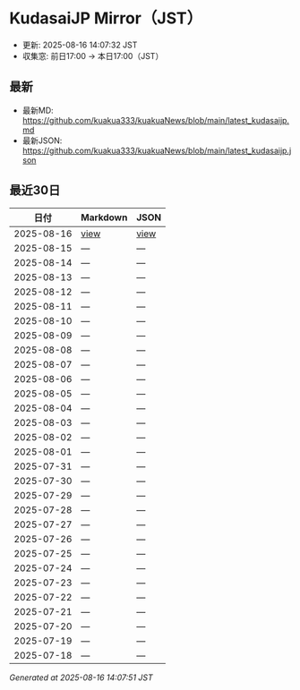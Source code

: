 # KudasaiJP Mirror（JST）

- 更新: 2025-08-16 14:07:32 JST
- 収集窓: 前日17:00 → 本日17:00（JST）

## 最新
- 最新MD: https://github.com/kuakua333/kuakuaNews/blob/main/latest_kudasaijp.md
- 最新JSON: https://github.com/kuakua333/kuakuaNews/blob/main/latest_kudasaijp.json

## 最近30日

| 日付 | Markdown | JSON |
|---|---|---|
| 2025-08-16 | [view](https://github.com/kuakua333/kuakuaNews/blob/main/history/kudasaijp_2025-08-16.md) | [view](https://github.com/kuakua333/kuakuaNews/blob/main/history/kudasaijp_2025-08-16.json) |
| 2025-08-15 | — | — |
| 2025-08-14 | — | — |
| 2025-08-13 | — | — |
| 2025-08-12 | — | — |
| 2025-08-11 | — | — |
| 2025-08-10 | — | — |
| 2025-08-09 | — | — |
| 2025-08-08 | — | — |
| 2025-08-07 | — | — |
| 2025-08-06 | — | — |
| 2025-08-05 | — | — |
| 2025-08-04 | — | — |
| 2025-08-03 | — | — |
| 2025-08-02 | — | — |
| 2025-08-01 | — | — |
| 2025-07-31 | — | — |
| 2025-07-30 | — | — |
| 2025-07-29 | — | — |
| 2025-07-28 | — | — |
| 2025-07-27 | — | — |
| 2025-07-26 | — | — |
| 2025-07-25 | — | — |
| 2025-07-24 | — | — |
| 2025-07-23 | — | — |
| 2025-07-22 | — | — |
| 2025-07-21 | — | — |
| 2025-07-20 | — | — |
| 2025-07-19 | — | — |
| 2025-07-18 | — | — |

_Generated at 2025-08-16 14:07:51 JST_